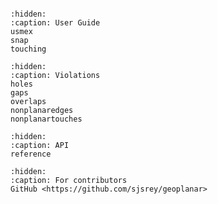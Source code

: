 ```{include} ../README.md
```

```{toctree}
:hidden:
:caption: User Guide
usmex
snap
touching
```

```{toctree}
:hidden:
:caption: Violations
holes
gaps
overlaps
nonplanaredges
nonplanartouches
```

```{toctree}
:hidden:
:caption: API
reference

```

```{toctree}
:hidden:
:caption: For contributors
GitHub <https://github.com/sjsrey/geoplanar>
```
